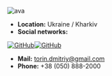 ![ava](https://torindev.github.io/src/ava.jpg) 

* **Location:** Ukraine / Kharkiv
* **Social networks:** <script type="text/javascript" src="https://secure.skypeassets.com/i/scom/js/skype-uri.js"></script>
<script type="text/javascript">
 Skype.ui({
 "name": "chat",
 "element": "SkypeButton_Call_torin.dmitriy_1",
 "participants": ["torin.dmitriy"],
 "imageSize": 24
 });
 </script><a href='https://www.linkedin.com/in/dmitriy-torin-132685136'><img alt='GitHub' src='https://torindev.github.io/imgs/li.png'/></a><a href='https://t.me/torin_dev'><img alt='GitHub' src='https://torindev.github.io/imgs/tm.png'/></a>
* **Mail:** torin.dmitriy@gmail.com
* **Phone:** +38 (050) 888-2000
